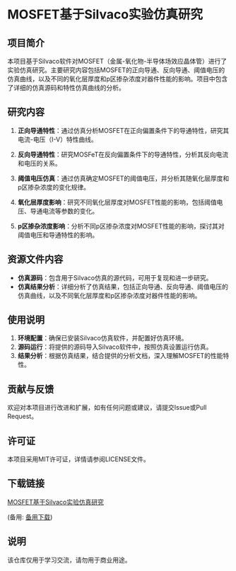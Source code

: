 # MOSFET基于Silvaco实验仿真研究

## 项目简介

本项目基于Silvaco软件对MOSFET（金属-氧化物-半导体场效应晶体管）进行了实验仿真研究。主要研究内容包括MOSFET的正向导通、反向导通、阈值电压的仿真曲线，以及不同的氧化层厚度和p区掺杂浓度对器件性能的影响。项目中包含了详细的仿真源码和特性仿真曲线的分析。

## 研究内容

1. **正向导通特性**：通过仿真分析MOSFET在正向偏置条件下的导通特性，研究其电流-电压（I-V）特性曲线。

2. **反向导通特性**：研究MOSFeT在反向偏置条件下的导通特性，分析其反向电流和电压的关系。

3. **阈值电压仿真**：通过仿真确定MOSFET的阈值电压，并分析其随氧化层厚度和p区掺杂浓度的变化规律。

4. **氧化层厚度影响**：研究不同氧化层厚度对MOSFET性能的影响，包括阈值电压、导通电流等参数的变化。

5. **p区掺杂浓度影响**：分析不同p区掺杂浓度对MOSFET性能的影响，探讨其对阈值电压和导通特性的影响。

## 资源文件内容

- **仿真源码**：包含用于Silvaco仿真的源代码，可用于复现和进一步研究。
- **仿真结果分析**：详细分析了仿真结果，包括正向导通、反向导通、阈值电压的仿真曲线，以及不同氧化层厚度和p区掺杂浓度对器件性能的影响。

## 使用说明

1. **环境配置**：确保已安装Silvaco仿真软件，并配置好仿真环境。
2. **源码运行**：将提供的源码导入Silvaco软件中，按照仿真设置运行仿真。
3. **结果分析**：根据仿真结果，结合提供的分析文档，深入理解MOSFET的性能特性。

## 贡献与反馈

欢迎对本项目进行改进和扩展，如有任何问题或建议，请提交Issue或Pull Request。

## 许可证

本项目采用MIT许可证，详情请参阅LICENSE文件。

## 下载链接
[MOSFET基于Silvaco实验仿真研究](https://pan.quark.cn/s/d926b58360bd) 

(备用: [备用下载](https://pan.baidu.com/s/1_ejE1QAtfRmeDERwd6k96w?pwd=fkk0))

## 说明

该仓库仅用于学习交流，请勿用于商业用途。
